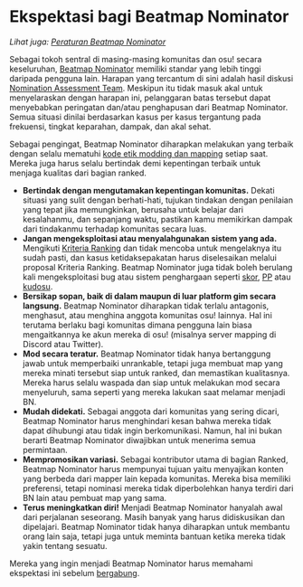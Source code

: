# Ekspektasi bagi Beatmap Nominator

*Lihat juga: [Peraturan Beatmap Nominator](/wiki/People/The_Team/Beatmap_Nominators/Rules)*

Sebagai tokoh sentral di masing-masing komunitas dan osu! secara keseluruhan, [Beatmap Nominator](/wiki/People/The_Team/Beatmap_Nominators) memiliki standar yang lebih tinggi daripada pengguna lain. Harapan yang tercantum di sini adalah hasil diskusi [Nomination Assessment Team](/wiki/People/The_Team/Nomination_Assessment_Team). Meskipun itu tidak masuk akal untuk menyelaraskan dengan harapan ini, pelanggaran batas tersebut dapat menyebabkan peringatan dan/atau penghapusan dari Beatmap Nominator. Semua situasi dinilai berdasarkan kasus per kasus tergantung pada frekuensi, tingkat keparahan, dampak, dan akal sehat.

Sebagai pengingat, Beatmap Nominator diharapkan melakukan yang terbaik dengan selalu mematuhi [kode etik modding dan mapping](/wiki/Rules/Code_of_Conduct_for_Modding_and_Mapping) setiap saat. Mereka juga harus selalu bertindak demi kepentingan terbaik untuk menjaga kualitas dari bagian ranked.

- **Bertindak dengan mengutamakan kepentingan komunitas.** Dekati situasi yang sulit dengan berhati-hati, tujukan tindakan dengan penilaian yang tepat jika memungkinkan, berusaha untuk belajar dari kesalahanmu, dan sepanjang waktu, pastikan kamu memikirkan dampak dari tindakanmu terhadap komunitas secara luas.
- **Jangan mengeksploitasi atau menyalahgunakan sistem yang ada.** Mengikuti [Kriteria Ranking](/wiki/Ranking_Criteria) dan tidak mencoba untuk mengelaknya itu sudah pasti, dan kasus ketidaksepakatan harus diselesaikan melalui proposal Kriteria Ranking. Beatmap Nominator juga tidak boleh berulang kali mengeksploitasi bug atau sistem penghargaan seperti [skor](/wiki/Score), [PP](/wiki/Performance_points) atau [kudosu](/wiki/Modding/Kudosu).
- **Bersikap sopan, baik di dalam maupun di luar platform gim secara langsung.** Beatmap Nominator diharapkan tidak terlalu antagonis, menghasut, atau menghina anggota komunitas osu! lainnya. Hal ini terutama berlaku bagi komunitas dimana pengguna lain biasa mengaitkannya ke akun mereka di osu! (misalnya server mapping di Discord atau Twitter).
- **Mod secara teratur.** Beatmap Nominator tidak hanya bertanggung jawab untuk memperbaiki unrankable, tetapi juga membuat map yang mereka minati tersebut siap untuk ranked, dan memastikan kualitasnya. Mereka harus selalu waspada dan siap untuk melakukan mod secara menyeluruh, sama seperti yang mereka lakukan saat melamar menjadi BN.
- **Mudah didekati.** Sebagai anggota dari komunitas yang sering dicari, Beatmap Nominator harus menghindari kesan bahwa mereka tidak dapat dihubungi atau tidak ingin berkomunikasi. Namun, hal ini bukan berarti Beatmap Nominator diwajibkan untuk menerima semua permintaan.
- **Mempromosikan variasi.** Sebagai kontributor utama di bagian Ranked, Beatmap Nominator harus mempunyai tujuan yaitu menyajikan konten yang berbeda dari mapper lain kepada komunitas. Mereka bisa memiliki preferensi, tetapi nominasi mereka tidak diperbolehkan hanya terdiri dari BN lain atau pembuat map yang sama.
- **Terus meningkatkan diri!** Menjadi Beatmap Nominator hanyalah awal dari perjalanan seseorang. Masih banyak yang harus didiskusikan dan dipelajari. Beatmap Nominator tidak hanya diharapkan untuk membantu orang lain saja, tetapi juga untuk meminta bantuan ketika mereka tidak yakin tentang sesuatu.

Mereka yang ingin menjadi Beatmap Nominator harus memahami ekspektasi ini sebelum [bergabung](/wiki/People/The_Team/Beatmap_Nominators/Becoming_a_Beatmap_Nominator).
